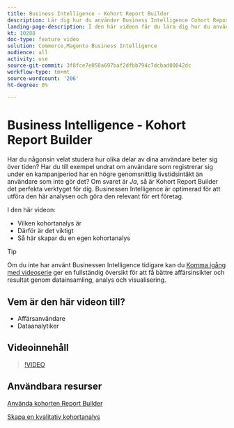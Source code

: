 ```yaml
---
title: Business Intelligence - Kohort Report Builder
description: Lär dig hur du använder Business Intelligence Cohort Report Builder för att skapa optimerade rapporter och analyser som är relevanta för ditt företag.
landing-page-description: I den här videon får du lära dig hur du använder Business Intelligence Cohort Report Builder för att skapa optimerade rapporter och analyser som är relevanta för din verksamhet.
kt: 10288
doc-type: feature video
solution: Commerce,Magento Business Intelligence
audience: all
activity: use
source-git-commit: 3f8fce7e058a697baf2dfbb794c7dcbad00042dc
workflow-type: tm+mt
source-wordcount: '206'
ht-degree: 0%

---
```


# Business Intelligence - Kohort Report Builder

Har du någonsin velat studera hur olika delar av dina användare beter sig över tiden? Har du till exempel undrat om användare som registrerar sig under en kampanjperiod har en högre genomsnittlig livstidsintäkt än användare som inte gör det? Om svaret är _Ja_, så är Kohort Report Builder det perfekta verktyget för dig. Businessen Intelligence är optimerad för att utföra den här analysen och göra den relevant för ert företag.

I den här videon:

- Vilken kohortanalys är
- Därför är det viktigt
- Så här skapar du en egen kohortanalys

>[!TIP]
>
>Om du inte har använt Businessen Intelligence tidigare kan du [Komma igång med videoserie](1-overview.md) ger en fullständig översikt för att få bättre affärsinsikter och resultat genom datainsamling, analys och visualisering.

## Vem är den här videon till?

- Affärsanvändare
- Dataanalytiker

## Videoinnehåll

>[!VIDEO](https://video.tv.adobe.com/v/342407?quality=12&learn=on)

## Användbara resurser

[Använda kohorten Report Builder](https://docs.magento.com/mbi/data-analyst/dev-reports/cohort-rpt-bldr.html)

[Skapa en kvalitativ kohortanalys](https://docs.magento.com/mbi/data-analyst/dev-reports/create-qual-cohort-analysis.html)
